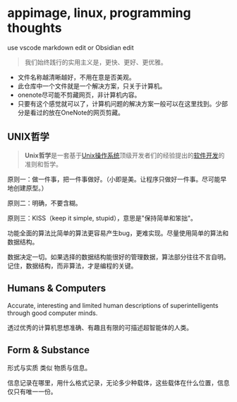 # appimage, linux, programming thoughts

use vscode markdown edit or Obsidian edit

>我们始终践行的实用主义是，更快、更好、更优雅。

- 文件名称越清晰越好，不用在意是否美观。
- 此仓库中一个文件就是一个解决方案，只关于计算机。
- onenote尽可能不剪藏网页，非计算机内容。
- 只要有这个感觉就可以了，计算机问题的解决方案一般可以在这里找到。少部分是看过的放在OneNote的网页剪藏。

## UNIX哲学

>**Unix哲学**是一套基于[Unix操作系统](https://zh.wikipedia.org/wiki/Unix "Unix")顶级开发者们的经验提出的[软件开发](https://zh.wikipedia.org/wiki/%E8%BD%AF%E4%BB%B6%E5%BC%80%E5%8F%91 "软件开发")的准则和哲学。

原则一：做一件事，把一件事做好。（小即是美。让程序只做好一件事。尽可能早地创建原型。）

原则二：明确，不要含糊。

原则三：KISS（keep it simple, stupid），意思是"保持简单和笨拙"。

功能全面的算法比简单的算法更容易产生bug，更难实现。尽量使用简单的算法和数据结构。

数据决定一切。如果选择的数据结构能很好的管理数据，算法部分往往不言自明。记住，数据结构，而非算法，才是编程的关键。



## Humans & Computers

Accurate, interesting and limited human descriptions of superintelligents through good computer minds.

透过优秀的计算机思想准确、有趣且有限的可描述超智能体的人类。


## Form & Substance

形式与实质 类似 物质与信息。

信息记录在哪里，用什么格式记录，无论多少种载体，这些载体在什么位置，信息仅只有唯一一份。